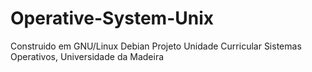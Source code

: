 # Operative-System-Unix
Construido em GNU/Linux Debian
Projeto Unidade Curricular Sistemas Operativos, Universidade da Madeira
